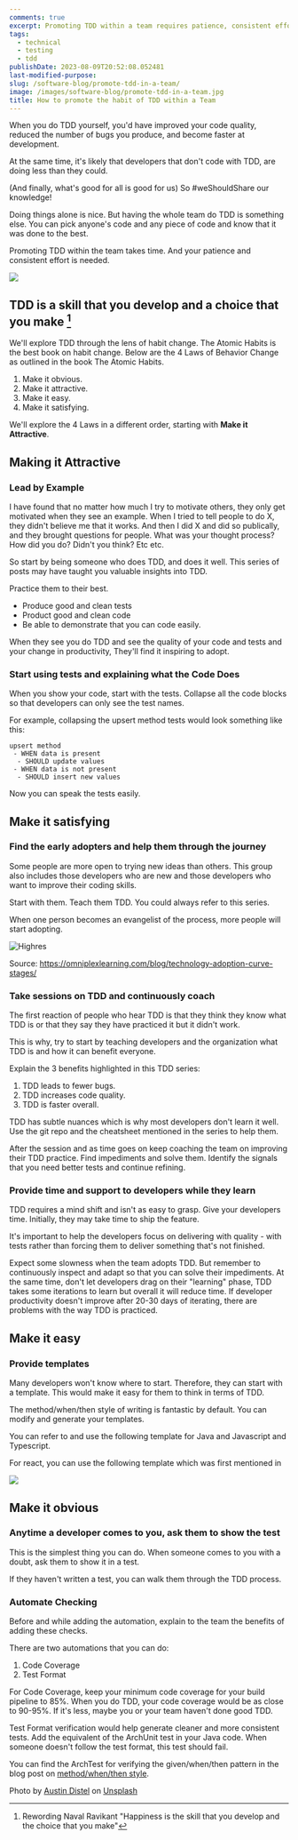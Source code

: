 ```yaml
---
comments: true
excerpt: Promoting TDD within a team requires patience, consistent effort, and a focus on creating a positive and supportive environment for learning and improvement.
tags:
  - technical
  - testing
  - tdd
publishDate: 2023-08-09T20:52:08.052481
last-modified-purpose:
slug: /software-blog/promote-tdd-in-a-team/
image: /images/software-blog/promote-tdd-in-a-team.jpg
title: How to promote the habit of TDD within a Team
---
```


When you do TDD yourself, you'd have improved your code quality, reduced the number of bugs you produce, and become faster at development.

At the same time, it's likely that developers that don't code with TDD, are doing less than they could.

(And finally, what's good for all is good for us) So #weShouldShare our knowledge!

Doing things alone is nice. But having the whole team do TDD is something else. You can pick anyone's code and any piece of code and know that it was done to the best.

Promoting TDD within the team takes time. And your patience and consistent effort is needed.

![](/images/software-blog/promote-tdd-in-a-team.jpg)

## TDD is a skill that you develop and a choice that you make [^1]

We'll explore TDD through the lens of habit change. The Atomic Habits is the best book on habit change. Below are the 4 Laws of Behavior Change as outlined in the book The Atomic Habits.

1. Make it obvious.
2. Make it attractive.
3. Make it easy.
4. Make it satisfying.

We'll explore the 4 Laws in a different order, starting with **Make it Attractive**.

## Making it Attractive

### Lead by Example

I have found that no matter how much I try to motivate others, they only get motivated when they see an example. When I tried to tell people to do X, they didn't believe me that it works. And then I did X and did so publically, and they brought questions for people. What was your thought process? How did you do? Didn't you think? Etc etc.

So start by being someone who does TDD, and does it well. This series of posts may have taught you valuable insights into TDD.

Practice them to their best.

- Produce good and clean tests
- Product good and clean code
- Be able to demonstrate that you can code easily.

When they see you do TDD and see the quality of your code and tests and your change in productivity, They'll find it inspiring to adopt.

### Start using tests and explaining what the Code Does

When you show your code, start with the tests. Collapse all the code blocks so that developers can only see the test names.

For example, collapsing the upsert method tests would look something like this:

```
upsert method
 - WHEN data is present
  - SHOULD update values
 - WHEN data is not present
  - SHOULD insert new values
```

Now you can speak the tests easily.

## Make it satisfying

### Find the early adopters and help them through the journey

Some people are more open to trying new ideas than others. This group also includes those developers who are new and those developers who want to improve their coding skills.

Start with them. Teach them TDD. You could always refer to this series.

When one person becomes an evangelist of the process, more people will start adopting.

![Highres](https://omniplexlearning.com/wp-content/uploads/Highres-scaled.jpg.webp)

Source: <https://omniplexlearning.com/blog/technology-adoption-curve-stages/>

### Take sessions on TDD and continuously coach

The first reaction of people who hear TDD is that they think they know what TDD is or that they say they have practiced it but it didn't work.

This is why, try to start by teaching developers and the organization what TDD is and how it can benefit everyone.

Explain the 3 benefits highlighted in this TDD series:

1. TDD leads to fewer bugs.
2. TDD increases code quality.
3. TDD is faster overall.

TDD has subtle nuances which is why most developers don't learn it well. Use the git repo and the cheatsheet mentioned in the series to help them.

After the session and as time goes on keep coaching the team on improving their TDD practice. Find impediments and solve them. Identify the signals that you need better tests and continue refining.

### Provide time and support to developers while they learn

TDD requires a mind shift and isn't as easy to grasp. Give your developers time. Initially, they may take time to ship the feature.

It's important to help the developers focus on delivering with quality - with tests rather than forcing them to deliver something that's not finished.

Expect some slowness when the team adopts TDD. But remember to continuously inspect and adapt so that you can solve their impediments. At the same time, don't let developers drag on their "learning" phase, TDD takes some iterations to learn but overall it will reduce time. If developer productivity doesn't improve after 20-30 days of iterating, there are problems with the way TDD is practiced.

## Make it easy

### Provide templates

Many developers won't know where to start. Therefore, they can start with a template. This would make it easy for them to think in terms of TDD.

The method/when/then style of writing is fantastic by default. You can modify and generate your templates.

You can refer to and use the following template for Java and Javascript and Typescript.

For react, you can use the following template which was first mentioned in <todo-react-post-link>

![](/images/method-when-should.png)

## Make it obvious

### Anytime a developer comes to you, ask them to show the test

This is the simplest thing you can do. When someone comes to you with a doubt, ask them to show it in a test.

If they haven't written a test, you can walk them through the TDD process.

### Automate Checking

Before and while adding the automation, explain to the team the benefits of adding these checks.

There are two automations that you can do:

1. Code Coverage
2. Test Format

For Code Coverage, keep your minimum code coverage for your build pipeline to 85%. When you do TDD, your code coverage would be as close to 90-95%. If it's less, maybe you or your team haven't done good TDD.

Test Format verification would help generate cleaner and more consistent tests. Add the equivalent of the ArchUnit test in your Java code. When someone doesn't follow the test format, this test should fail.

You can find the ArchTest for verifying the given/when/then pattern in the blog post on [method/when/then style](/method-when-should/).

[^1]: Rewording Naval Ravikant "Happiness is the skill that you develop and the choice that you make"

Photo by <a href="https://unsplash.com/@austindistel?utm_source=unsplash&utm_medium=referral&utm_content=creditCopyText">Austin Distel</a> on <a href="https://unsplash.com/photos/wD1LRb9OeEo?utm_source=unsplash&utm_medium=referral&utm_content=creditCopyText">Unsplash</a>
